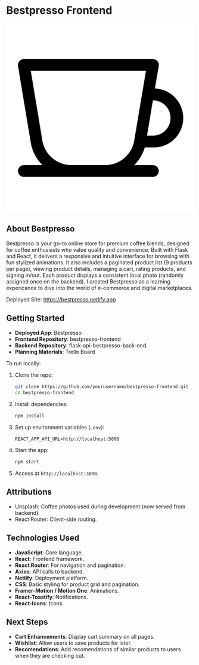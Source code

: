 # Bestpresso Frontend
![logo](public/cup.png)
## About Bestpresso

Bestpresso is your go-to online store for premium coffee blends, designed for coffee enthusiasts who value quality and convenience. Built with Flask and React, it delivers a responsive and intuitive interface for browsing with fun stylized animations. It also includes a paginated product list (9 products per page), viewing product details, managing a cart, rating products, and signing in/out. Each product displays a consistent local photo (randomly assigned once on the backend). I created Bestpresso as a learning expericance to dive into the world of e-commerce and digital marketplaces.

Deployed Site: https://bestpresso.netlify.app

## Getting Started

- **Deployed App**: Bestpresso
- **Frontend Repository**: bestpresso-frontend
- **Backend Repository**: flask-api-bestpresso-back-end
- **Planning Materials**: Trello Board

To run locally:

1. Clone the repo:

   ```bash
   git clone https://github.com/yourusername/bestpresso-frontend.git
   cd bestpresso-frontend
   ```

2. Install dependencies:

   ```bash
   npm install
   ```

3. Set up environment variables (`.env`):

   ```
   REACT_APP_API_URL=http://localhost:5000
   ```

4. Start the app:

   ```bash
   npm start
   ```

5. Access at `http://localhost:3000`.

## Attributions

- Unsplash: Coffee photos used during development (now served from backend).
- React Router: Client-side routing.

## Technologies Used

- **JavaScript**: Core language.
- **React**: Frontend framework.
- **React Router**: For navigation and pagination.
- **Axios**: API calls to backend.
- **Netlify**: Deployment platform.
- **CSS**: Basic styling for product grid and pagination.
- **Framer-Motion / Motion One**: Animations.
- **React-Toastify**: Notifications.
- **React-Icons**: Icons.

## Next Steps

- **Cart Enhancements**: Display cart summary on all pages.
- **Wishlist**: Allow users to save products for later.
- **Recomendations**: Add recomendations of similar products to users when they are checking out.